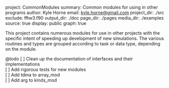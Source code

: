 project: CommonModules
summary: Common modules for using in other programs
author: Kyle Horne
email: kyle.horne@gmail.com
project_dir: ./src
exclude: fftw3.f90
output_dir: ./doc
page_dir: ./pages
media_dir: ./examples
source: true
display: public
graph: true

This project contains numerous modules for use in other projects with the specific intent of speeding up development of new simulations.
The various routines and types are grouped according to task or data type, depending on the module.

@todo
[ ] Clean up the documentation of interfaces and their implementations  
[ ] Add rigorous tests for new modules  
[ ] Add tdma to array_mod  
[ ] Add arg to kinds_mod


